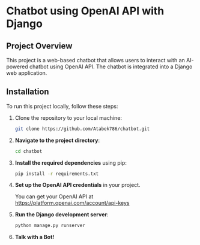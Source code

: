 # Chatbot using OpenAI API with Django

## Project Overview

This project is a web-based chatbot that allows users to interact with an AI-powered chatbot using OpenAI API. The chatbot is integrated into a Django web application.

## Installation

To run this project locally, follow these steps:

1. Clone the repository to your local machine:

   ```bash
   git clone https://github.com/Atabek786/chatbot.git
   ```

2. **Navigate to the project directory**:

    ```bash
    cd chatbot
    ```

3. **Install the required dependencies** using pip:

    ```bash
    pip install -r requirements.txt
    ```

4. **Set up the OpenAI API credentials** in your project.
    
    You can get your OpenAI API at https://platform.openai.com/account/api-keys
    
5. **Run the Django development server**:

    ```bash
    python manage.py runserver
    ```

6. **Talk with a Bot!**
